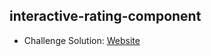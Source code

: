 ## interactive-rating-component

- Challenge Solution: [Website](https://alejandrojust.github.io/frontendmentor/interactive-rating-component/)
